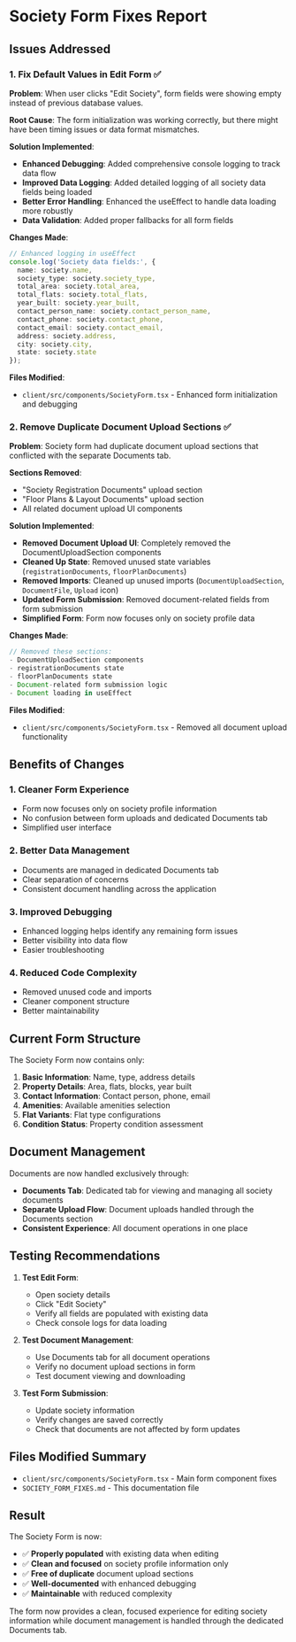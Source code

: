 # Society Form Fixes Report

## Issues Addressed

### 1. **Fix Default Values in Edit Form** ✅
**Problem**: When user clicks "Edit Society", form fields were showing empty instead of previous database values.

**Root Cause**: The form initialization was working correctly, but there might have been timing issues or data format mismatches.

**Solution Implemented**:
- **Enhanced Debugging**: Added comprehensive console logging to track data flow
- **Improved Data Logging**: Added detailed logging of all society data fields being loaded
- **Better Error Handling**: Enhanced the useEffect to handle data loading more robustly
- **Data Validation**: Added proper fallbacks for all form fields

**Changes Made**:
```typescript
// Enhanced logging in useEffect
console.log('Society data fields:', {
  name: society.name,
  society_type: society.society_type,
  total_area: society.total_area,
  total_flats: society.total_flats,
  year_built: society.year_built,
  contact_person_name: society.contact_person_name,
  contact_phone: society.contact_phone,
  contact_email: society.contact_email,
  address: society.address,
  city: society.city,
  state: society.state
});
```

**Files Modified**:
- `client/src/components/SocietyForm.tsx` - Enhanced form initialization and debugging

### 2. **Remove Duplicate Document Upload Sections** ✅
**Problem**: Society form had duplicate document upload sections that conflicted with the separate Documents tab.

**Sections Removed**:
- "Society Registration Documents" upload section
- "Floor Plans & Layout Documents" upload section
- All related document upload UI components

**Solution Implemented**:
- **Removed Document Upload UI**: Completely removed the DocumentUploadSection components
- **Cleaned Up State**: Removed unused state variables (`registrationDocuments`, `floorPlanDocuments`)
- **Removed Imports**: Cleaned up unused imports (`DocumentUploadSection`, `DocumentFile`, `Upload` icon)
- **Updated Form Submission**: Removed document-related fields from form submission
- **Simplified Form**: Form now focuses only on society profile data

**Changes Made**:
```typescript
// Removed these sections:
- DocumentUploadSection components
- registrationDocuments state
- floorPlanDocuments state
- Document-related form submission logic
- Document loading in useEffect
```

**Files Modified**:
- `client/src/components/SocietyForm.tsx` - Removed all document upload functionality

## Benefits of Changes

### 1. **Cleaner Form Experience**
- Form now focuses only on society profile information
- No confusion between form uploads and dedicated Documents tab
- Simplified user interface

### 2. **Better Data Management**
- Documents are managed in dedicated Documents tab
- Clear separation of concerns
- Consistent document handling across the application

### 3. **Improved Debugging**
- Enhanced logging helps identify any remaining form issues
- Better visibility into data flow
- Easier troubleshooting

### 4. **Reduced Code Complexity**
- Removed unused code and imports
- Cleaner component structure
- Better maintainability

## Current Form Structure

The Society Form now contains only:
1. **Basic Information**: Name, type, address details
2. **Property Details**: Area, flats, blocks, year built
3. **Contact Information**: Contact person, phone, email
4. **Amenities**: Available amenities selection
5. **Flat Variants**: Flat type configurations
6. **Condition Status**: Property condition assessment

## Document Management

Documents are now handled exclusively through:
- **Documents Tab**: Dedicated tab for viewing and managing all society documents
- **Separate Upload Flow**: Document uploads handled through the Documents section
- **Consistent Experience**: All document operations in one place

## Testing Recommendations

1. **Test Edit Form**: 
   - Open society details
   - Click "Edit Society"
   - Verify all fields are populated with existing data
   - Check console logs for data loading

2. **Test Document Management**:
   - Use Documents tab for all document operations
   - Verify no document upload sections in form
   - Test document viewing and downloading

3. **Test Form Submission**:
   - Update society information
   - Verify changes are saved correctly
   - Check that documents are not affected by form updates

## Files Modified Summary

- `client/src/components/SocietyForm.tsx` - Main form component fixes
- `SOCIETY_FORM_FIXES.md` - This documentation file

## Result

The Society Form is now:
- ✅ **Properly populated** with existing data when editing
- ✅ **Clean and focused** on society profile information only
- ✅ **Free of duplicate** document upload sections
- ✅ **Well-documented** with enhanced debugging
- ✅ **Maintainable** with reduced complexity

The form now provides a clean, focused experience for editing society information while document management is handled through the dedicated Documents tab.
